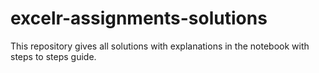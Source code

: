 # excelr-assignments-solutions
This repository gives all solutions with explanations in the notebook with steps to steps guide.

